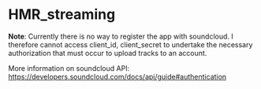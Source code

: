# HMR_streaming

**Note**: 
Currently there is no way to register the app with soundcloud. I therefore cannot access client_id,
client_secret to undertake the necessary authorization that must occur to upload tracks to an account. 

More information on soundcloud API: https://developers.soundcloud.com/docs/api/guide#authentication